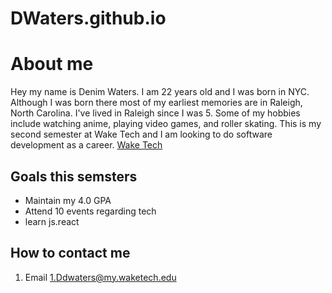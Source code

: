 # DWaters.github.io
# About me
Hey my name is Denim Waters. I am 22 years old and I was born in NYC. Although I was born there most of my earliest memories are in Raleigh, North Carolina. I've lived in Raleigh since I was 5. Some of my hobbies include watching anime, playing video games, and roller skating. This is my second semester at Wake Tech and I am looking to do software development as a career.
[Wake Tech](https://www.waketech.edu/user/login/ "This link will direct you to my school, Wake Tech's website")
## Goals this semsters
+ Maintain my 4.0 GPA
+ Attend 10 events regarding tech
+ learn js.react
## How to contact me 
1. Email
   1.Ddwaters@my.waketech.edu
   

